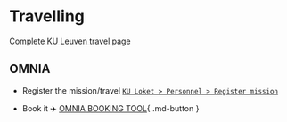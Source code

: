 # Travelling

[Complete KU Leuven travel page](https://admin.kuleuven.be/td/aankoop/associatienet/en/contracts/travel/business-travel)

## OMNIA

- Register the mission/travel [`KU Loket > Personnel > Register mission`](https://webp11.aps.kuleuven.be/sap/bc/ui2/flp#zr_0055-display)

- Book it ✈️ [OMNIA BOOKING TOOL](https://www.gtp-marketplace.com/identity/d27dfcd8959f4f89908110923cd31b49/Acs){ .md-button }
